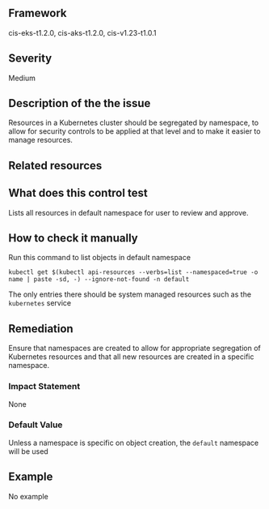 ## Framework
cis-eks-t1.2.0, cis-aks-t1.2.0, cis-v1.23-t1.0.1
 
## Severity
Medium

## Description of the the issue
Resources in a Kubernetes cluster should be segregated by namespace, to allow for security controls to be applied at that level and to make it easier to manage resources.
 
## Related resources

## What does this control test
Lists all resources in default namespace for user to review and approve.
 
## How to check it manually
Run this command to list objects in default namespace

 
```
kubectl get $(kubectl api-resources --verbs=list --namespaced=true -o name | paste -sd, -) --ignore-not-found -n default

```
 The only entries there should be system managed resources such as the `kubernetes` service
## Remediation
Ensure that namespaces are created to allow for appropriate segregation of Kubernetes resources and that all new resources are created in a specific namespace.
 
### Impact Statement
None
### Default Value
Unless a namespace is specific on object creation, the `default` namespace will be used
## Example
No example
